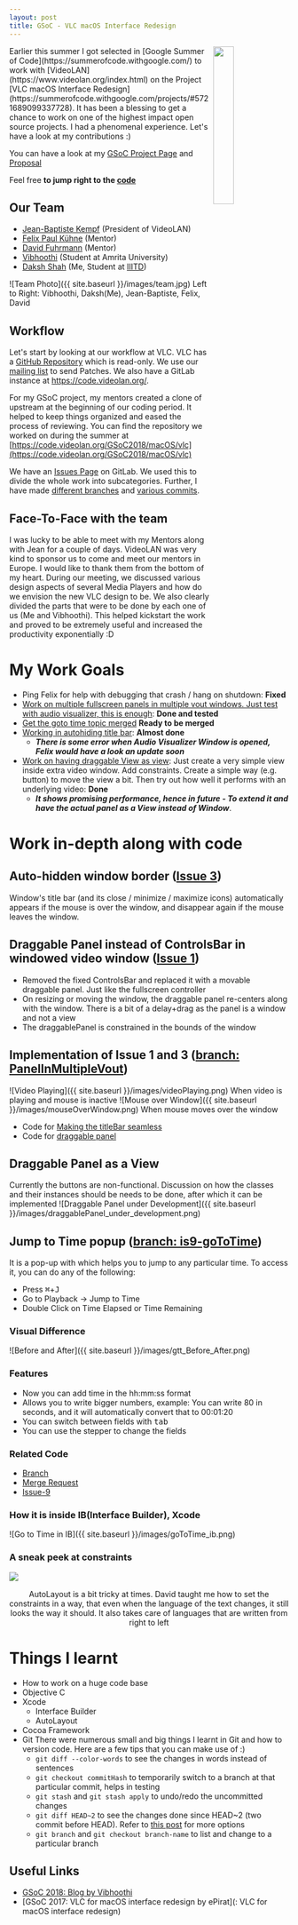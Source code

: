 ```yaml
---
layout: post
title: GSoC - VLC macOS Interface Redesign
---
```

<img align="right" src="{{ site.baseurl }}/images/vlc_logo.png" width="27%" height="27%">
Earlier this summer I got selected in [Google Summer of Code](https://summerofcode.withgoogle.com/) to work with [VideoLAN](https://www.videolan.org/index.html) on the Project [VLC macOS Interface Redesign](https://summerofcode.withgoogle.com/projects/#5721689099337728). It has been a blessing to get a chance to work on one of the highest impact open source projects. I had a phenomenal experience. Let's have a look at my contributions :)

You can have a look at my [GSoC Project Page](https://summerofcode.withgoogle.com/projects/#5721689099337728) and [Proposal]()

Feel free **to jump right to the [code](https://code.videolan.org/GSoC2018/macOS/vlc/branches)**

## Our Team
* [Jean-Baptiste Kempf](https://code.videolan.org/jbk) (President of VideoLAN)
* [Felix Paul Kühne](https://code.videolan.org/fkuehne) (Mentor)
* [David Fuhrmann](https://code.videolan.org/dfuhrmann) (Mentor)
* [Vibhoothi](https://code.videolan.org/vibhoothiiaanand) (Student at Amrita University)
* [Daksh Shah](https://code.videolan.org/Daksh) (Me, Student at [IIITD](https://iiitd.ac.in/))

![Team Photo]({{ site.baseurl }}/images/team.jpg)
Left to Right: Vibhoothi, Daksh(Me), Jean-Baptiste, Felix, David

## Workflow
Let's start by looking at our workflow at VLC. VLC has a [GitHub Repository](https://github.com/videolan/vlc) which is read-only.  We use our [mailing list](https://wiki.videolan.org/Sending_Patches_VLC/) to send Patches. We also have a GitLab instance at https://code.videolan.org/.

For my GSoC project, my mentors created a clone of upstream at the beginning of our coding period. It helped to keep things organized and eased the process of reviewing. You can find the repository we worked on during the summer at [https://code.videolan.org/GSoC2018/macOS/vlc](https://code.videolan.org/GSoC2018/macOS/vlc)

We have an [Issues Page](https://code.videolan.org/GSoC2018/macOS/vlc/issues?scope=all&utf8=%E2%9C%93&state=opened) on GitLab. We used this to divide the whole work into subcategories. Further, I have made [different branches](https://code.videolan.org/GSoC2018/macOS/vlc/branches/all) and [various commits](https://code.videolan.org/Daksh).

## Face-To-Face with the team
I was lucky to be able to meet with my Mentors along with Jean for a couple of days. VideoLAN was very kind to sponsor us to come and meet our mentors in Europe. I would like to thank them from the bottom of my heart.
During our meeting, we discussed various design aspects of several Media Players and how do we envision the new VLC design to be. We also clearly divided the parts that were to be done by each one of us (Me and Vibhoothi). This helped kickstart the work and proved to be extremely useful and increased the productivity exponentially :D

# My Work Goals
* Ping Felix for help with debugging that crash / hang on shutdown: **Fixed**
* [Work on multiple fullscreen panels in multiple vout windows. Just test with audio visualizer, this is enough](#draggable-panel): **Done and tested**
* [Get the goto time topic merged](#go-to-time) **Ready to be merged**
* [Working in autohiding title bar](#autohidden-border): **Almost done**
  * **_There is some error when Audio Visualizer Window is opened, Felix would have a look an update soon_**
* [Work on having draggable View as view](#dp-as-view): Just create a very simple view inside extra video window. Add constraints. Create a simple way (e.g. button) to move the view a bit. Then try out how well it performs with an underlying video: **Done**
  * **_It shows promising performance, hence in future - To extend it and have the actual panel as a View instead of Window_**.

# Work in-depth along with code
## <a name="autohidden-border"></a>Auto-hidden window border ([Issue 3](https://code.videolan.org/GSoC2018/macOS/vlc/issues/3))
Window's title bar (and its close / minimize / maximize icons) automatically appears if the mouse is over the window, and disappear again if the mouse leaves the window.

## <a name="draggable-panel"></a>Draggable Panel instead of ControlsBar in windowed video  window ([Issue 1](https://code.videolan.org/GSoC2018/macOS/vlc/issues/1))
* Removed the fixed ControlsBar and replaced it with a movable draggable panel. Just like the fullscreen controller
* On resizing or moving the window, the draggable panel re-centers along with the window. There is a bit of a delay+drag as the panel is a window and not a view
* The draggablePanel is constrained in the bounds of the window

## Implementation of Issue 1 and 3 ([branch: PanelInMultipleVout](https://code.videolan.org/GSoC2018/macOS/vlc/tree/PanelInMultipleVout))
![Video Playing]({{ site.baseurl }}/images/videoPlaying.png)
When video is playing and mouse is inactive
![Mouse over Window]({{ site.baseurl }}/images/mouseOverWindow.png)
When mouse moves over the window

* Code for [Making the titleBar seamless](https://code.videolan.org/GSoC2018/macOS/vlc/commit/f287ebb171342ca5e2324c10cf0f60f06a1b555d)
* Code for [draggable panel](https://code.videolan.org/GSoC2018/macOS/vlc/commit/4777cf0d1efd11f129ff563cb9dec2e57536df9e)

## <a name="dp-as-view"></a>Draggable Panel as a View
Currently the buttons are non-functional. Discussion on how the classes and their instances should be needs to be done, after which it can be implemented
![Draggable Panel under Development]({{ site.baseurl }}/images/draggablePanel_under_development.png)

## <a name="go-to-time"></a>Jump to Time popup ([branch: is9-goToTime]((https://code.videolan.org/GSoC2018/macOS/vlc/tree/is9-goToTime)))
It is a pop-up with which helps you to jump to any particular time. To access it, you can do any of the following:
* Press <kbd>⌘</kbd>+<kbd>J</kbd>
* Go to Playback -> Jump to Time
* Double Click on Time Elapsed or Time Remaining

### Visual Difference
![Before and After]({{ site.baseurl }}/images/gtt_Before_After.png)

### Features
* Now you can add time in the hh:mm:ss format
* Allows you to write bigger numbers, example: You can write 80 in seconds, and it will automatically convert that to 00:01:20
* You can switch between fields with <kbd>tab</kbd>
* You can use the stepper to change the fields

### Related Code
* [Branch](https://code.videolan.org/GSoC2018/macOS/vlc/tree/is9-goToTime)
* [Merge Request](https://code.videolan.org/GSoC2018/macOS/vlc/merge_requests/2)
* [Issue-9](https://code.videolan.org/GSoC2018/macOS/vlc/issues/9)

### How it is inside IB(Interface Builder), Xcode
![Go to Time in IB]({{ site.baseurl }}/images/goToTime_ib.png)

### A sneak peek at constraints
<img align="left" src="{{ site.baseurl }}/images/goToTime_constraints.png">
<br />
<p align="center">
AutoLayout is a bit tricky at times. David taught me how to set the constraints in a way, that even when the language of the text changes, it still looks the way it should. It also takes care of languages that are written from right to left
</p>

# Things I learnt
* How to work on a huge code base
* Objective C
* Xcode
  * Interface Builder
  * AutoLayout
* Cocoa Framework
* Git
  There were numerous small and big things I learnt in Git and how to version code. Here are a few tips that you can make use of :)
  * `git diff --color-words` to see the changes in words instead of sentences
  * `git checkout commitHash` to temporarily switch to a branch at that particular commit, helps in testing
  * `git stash` and `git stash apply` to undo/redo the uncommitted changes
  * `git diff HEAD~2` to see the changes done since HEAD~2 (two commit before HEAD). Refer to [this post](https://stackoverflow.com/a/9903611/2806163) for more options
  * `git branch` and `git checkout branch-name` to list and change to a particular branch

## Useful Links
* [GSoC 2018: Blog by Vibhoothi](https://vibhoothiiaanand.wordpress.com/2018/08/10/gsoc-2018-final-report/)
* [GSoC 2017: VLC for macOS interface redesign by ePirat](: VLC for macOS interface redesign)
